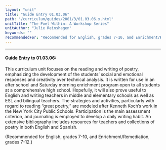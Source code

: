 ```yaml
---
layout: "unit"
title: "Guide Entry 01.03.06"
path: "/curriculum/guides/2001/3/01.03.06.x.html"
unitTitle: "The Poet Within: A Workshop Series"
unitAuthor: "Julie Reinshagen"
keywords: ""
recommendedFor: "Recommended for English, grades 7-10, and Enrichment/Remediation, grades 7-12."
---
```

<body>
<hr/>
<h4>
Guide Entry to 01.03.06:
</h4>
<p>
This curriculum unit focuses on the reading and writing of poetry, emphasizing the development of the students’ social and emotional responses and creativity over technical analysis. It is written for use in an after school and Saturday morning enrichment program open to all students at a comprehensive high school. Hopefully, it will also prove useful to English and writing teachers in middle and elementary schools as well as ESL and bilingual teachers. The strategies and activities, particularly with regard to reading “great poetry,” are modeled after Kenneth Koch’s work in the New York City Public Schools. Participation is the main assessment criterion, and journaling is employed to develop a daily writing habit. An extensive bibliography includes resources for teachers and collections of poetry in both English and Spanish.
</p>
<p>
(Recommended for English, grades 7-10, and Enrichment/Remediation, grades 7-12.)
</p>
</body>
